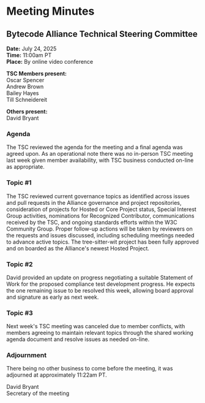 # Meeting Minutes
## Bytecode Alliance Technical Steering Committee
**Date:** July 24, 2025  
**Time:** 11:00am PT  
**Place:** By online video conference  

**TSC Members present:**  
Oscar Spencer  
Andrew Brown  
Bailey Hayes  
Till Schneidereit  

**Others present:**  
David Bryant  

### Agenda
The TSC reviewed the agenda for the meeting and a final agenda was agreed upon.  As an operational note there was no in-person TSC meeting last week given member availability, with TSC business conducted on-line as appropriate.

### Topic #1
The TSC reviewed current governance topics as identified across issues and pull requests in the Alliance governance and project repositories, consideration of projects for Hosted or Core Project status, Special Interest Group activities, nominations for Recognized Contributor, communications received by the TSC, and ongoing standards efforts within the W3C Community Group. Proper follow-up actions will be taken by reviewers on the requests and issues discussed, including scheduling meetings needed to advance active topics. The tree-sitter-wit project has been fully approved and on boarded as the Alliance's newest Hosted Project.

### Topic #2
David provided an update on progress negotiating a suitable Statement of Work for the proposed compliance test development progress. He expects the one remaining issue to be resolved this week, allowing board approval and signature as early as next week.

### Topic #3
Next week's TSC meeting was canceled due to member conflicts, with members agreeing to maintain relevant topics through the shared working agenda document and resolve issues as needed on-line.

### Adjournment
There being no other business to come before the meeting, it was adjourned at approximately 11:22am PT.

David Bryant  
Secretary of the meeting